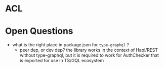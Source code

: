 # ACL

# Open Questions

- what is the right place in package.json for `type-graphql` ?
  - peer dep, or dev dep? the library works in the context of Hapi/REST without type-graphql,
    but it is required to work for AuthChecker that is exported for use in TS/GQL ecosystem
